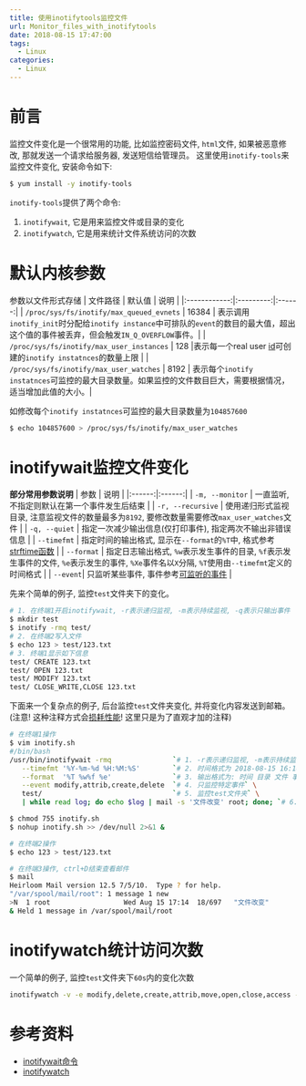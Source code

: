 ```yaml
---
title: 使用inotifytools监控文件
url: Monitor_files_with_inotifytools
date: 2018-08-15 17:47:00
tags:
  - Linux
categories:
  - Linux
---
```


# 前言
监控文件变化是一个很常用的功能, 比如监控密码文件, `html`文件, 如果被恶意修改, 那就发送一个请求给服务器, 发送短信给管理员。
这里使用`inotify-tools`来监控文件变化, 安装命令如下:
```sh
$ yum install -y inotify-tools
```
`inotify-tools`提供了两个命令: 
1. `inotifywait`, 它是用来监控文件或目录的变化
2. `inotifywatch`, 它是用来统计文件系统访问的次数

<!-- more -->

# 默认内核参数
参数以文件形式存储
| 文件路径 | 默认值 | 说明 |
|:------------:|:---------:|:------:|
| `/proc/sys/fs/inotify/max_queued_evnets` | 16384 | 表示调用`inotify_init`时分配给`inotify instance`中可排队的`event`的数目的最大值，超出这个值的事件被丢弃，但会触发`IN_Q_OVERFLOW`事件。|
| `/proc/sys/fs/inotify/max_user_instances` | 128 |表示每一个real user [id](http://man.linuxde.net/id "id命令")可创建的`inotify instatnces`的数量上限 |
| `/proc/sys/fs/inotify/max_user_watches` | 8192 | 表示每个`inotify instatnces`可监控的最大目录数量。如果监控的文件数目巨大，需要根据情况，适当增加此值的大小。|

如修改每个`inotify instatnces`可监控的最大目录数量为`104857600 `
```sh
$ echo 104857600 > /proc/sys/fs/inotify/max_user_watches
```

# inotifywait监控文件变化
**部分常用参数说明**
| 参数 | 说明 |
|:------:|:------:|
| `-m, --monitor` | 一直监听, 不指定则默认在第一个事件发生后结束 |
| `-r, --recursive` | 使用递归形式监视目录, 注意监视文件的数量最多为`8192`, 要修改数量需要修改`max_user_watches`文件 |
| `-q, --quiet` | 指定一次减少输出信息(仅打印事件), 指定两次不输出非错误信息 |
| `--timefmt` | 指定时间的输出格式, 显示在`--format`的`%T`中, 格式参考[strftime函数](http://www.cplusplus.com/reference/ctime/strftime/) |
| `--format` | 指定日志输出格式, `%w`表示发生事件的目录, `%f`表示发生事件的文件, `%e`表示发生的事件, `%Xe`事件名以`X`分隔, `%T`使用由`--timefmt`定义的时间格式 |
| `--event`| 只监听某些事件, 事件参考[可监听的事件](http://man.linuxde.net/inotifywait) |

先来个简单的例子, 监控`test`文件夹下的变化。
```sh
# 1. 在终端1开启inotifywait, -r表示递归监视, -m表示持续监视, -q表示只输出事件
$ mkdir test
$ inotify -rmq test/
# 2. 在终端2写入文件
$ echo 123 > test/123.txt
# 3. 终端1显示如下信息
test/ CREATE 123.txt
test/ OPEN 123.txt
test/ MODIFY 123.txt
test/ CLOSE_WRITE,CLOSE 123.txt
```

下面来一个复杂点的例子, 后台监控`test`文件夹变化, 并将变化内容发送到邮箱。(注意! 这种注释方式会[损耗性能](https://stackoverflow.com/a/12797512/6335926)! 这里只是为了直观才加的注释)
```sh
# 在终端1操作
$ vim inotify.sh
#/bin/bash
/usr/bin/inotifywait -rmq               `# 1. -r表示递归监视, -m表示持续监视, -q表示只输出事件` \
   --timefmt '%Y-%m-%d %H:%M:%S'        `# 2. 时间格式为 2018-08-15 16:16:12` \
   --format  '%T %w%f %e'               `# 3. 输出格式为: 时间 目录 文件 事件` \
   --event modify,attrib,create,delete  `# 4. 只监控特定事件` \
   test/                                `# 5. 监控test文件夹` \
   | while read log; do echo $log | mail -s '文件改变' root; done; `# 6. 读取管道流, 执行发送邮件给 root 的命令`

$ chmod 755 inotify.sh
$ nohup inotify.sh >> /dev/null 2>&1 &

# 在终端2操作
$ echo 123 > test/123.txt

# 在终端3操作, ctrl+D结束查看邮件
$ mail
Heirloom Mail version 12.5 7/5/10.  Type ? for help.
"/var/spool/mail/root": 1 message 1 new
>N  1 root                  Wed Aug 15 17:14  18/697   "文件改变"
& Held 1 message in /var/spool/mail/root
```

# inotifywatch统计访问次数

一个简单的例子, 监控`test`文件夹下`60s`内的变化次数
```sh
inotifywatch -v -e modify,delete,create,attrib,move,open,close,access -e modify -t 60 -r test/
```

# 参考资料
- [inotifywait命令](https://www.cnblogs.com/martinzhang/p/4126907.html)
- [inotifywatch](http://linux.51yip.com/search/inotifywatch)